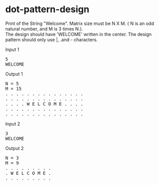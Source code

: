 # dot-pattern-design
<p>
Print of the String "Welcome". Matrix size must be N X M. ( N is an odd natural number, and M is 3 times N.). <br>The design should have 'WELCOME' written in the center. The design pattern should only use |, .and - characters.
</p>
<p> Input 1</p>
<pre>
5
WELCOME
</pre>
<p>Output 1</p>
<pre>
N = 5
M = 15
. . . . . . . . . . . . . . . 
. . . . . . . . . . . . . . . 
. . . . W E L C O M E . . . . 
. . . . . . . . . . . . . . . 
. . . . . . . . . . . . . . . 
</pre>

<p> Input 2</p>
<pre>
3
WELCOME
</pre>
<p>Output 2</p>
<pre>
N = 3
M = 9
. . . . . . . . . 
. W E L C O M E . 
. . . . . . . . . 
</pre>
